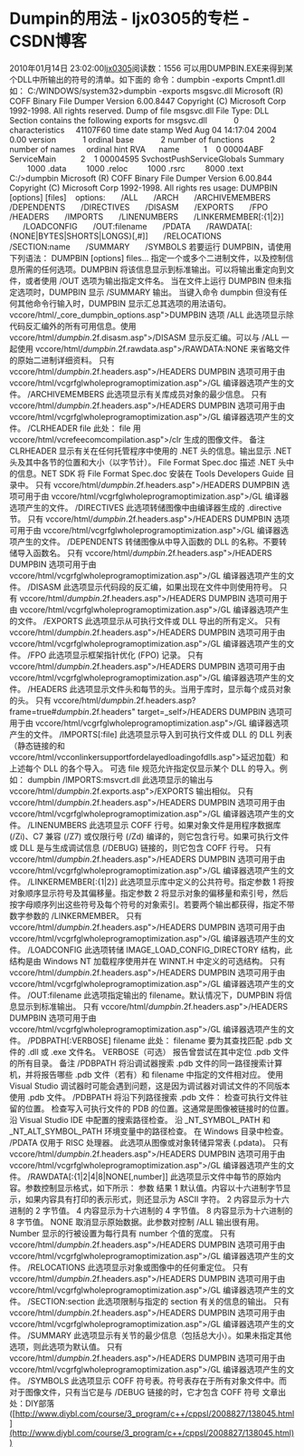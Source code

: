 # Dumpin的用法 - ljx0305的专栏 - CSDN博客
2010年01月14日 23:02:00[ljx0305](https://me.csdn.net/ljx0305)阅读数：1556
可以用DUMPBIN.EXE来得到某个DLL中所输出的符号的清单。如下面的
命令：dumpbin -exports Cmpnt1.dll
如：
C:/WINDOWS/system32>dumpbin -exports msgsvc.dll
Microsoft (R) COFF Binary File Dumper Version 6.00.8447
Copyright (C) Microsoft Corp 1992-1998. All rights reserved.
Dump of file msgsvc.dll
File Type: DLL
Section contains the following exports for msgsvc.dll
           0 characteristics
    41107F60 time date stamp Wed Aug 04 14:17:04 2004
        0.00 version
           1 ordinal base
           2 number of functions
           2 number of names
    ordinal hint RVA      name
          1    0 00004ABF ServiceMain
          2    1 00004595 SvchostPushServiceGlobals
Summary
        1000 .data
        1000 .reloc
        1000 .rsrc
        8000 .text
C:/>dumpbin
Microsoft (R) COFF Binary File Dumper Version 6.00.844
Copyright (C) Microsoft Corp 1992-1998. All rights res
usage: DUMPBIN [options] [files]
   options:
      /ALL
      /ARCH
      /ARCHIVEMEMBERS
      /DEPENDENTS
      /DIRECTIVES
      /DISASM
      /EXPORTS
      /FPO
      /HEADERS
      /IMPORTS
      /LINENUMBERS
      /LINKERMEMBER[:{1|2}]
      /LOADCONFIG
      /OUT:filename
      /PDATA
      /RAWDATA[:{NONE|BYTES|SHORTS|LONGS}[,#]]
      /RELOCATIONS
      /SECTION:name
      /SUMMARY
      /SYMBOLS
若要运行 DUMPBIN，请使用下列语法：
DUMPBIN [options] files...
指定一个或多个二进制文件，以及控制信息所需的任何选项。DUMPBIN 将该信息显示到标准输出。可以将输出重定向到文件，或者使用 /OUT 选项为输出指定文件名。
当在文件上运行 DUMPBIN 但未指定选项时，DUMPBIN 显示 /SUMMARY 输出。
当键入命令 dumpbin 但没有任何其他命令行输入时，DUMPBIN 显示汇总其选项的用法语句。
vccore/html/_core_dumpbin_options.asp">DUMPBIN 选项
/ALL
此选项显示除代码反汇编外的所有可用信息。使用 vccore/html/_dumpbin_.2f.disasm.asp">/DISASM 显示反汇编。可以与 /ALL 一起使用 vccore/html/_dumpbin_.2f.rawdata.asp">/RAWDATA:NONE 来省略文件的原始二进制详细资料。
只有 vccore/html/_dumpbin_.2f.headers.asp">/HEADERS DUMPBIN 选项可用于由 vccore/html/vcgrfglwholeprogramoptimization.asp">/GL 编译器选项产生的文件。
/ARCHIVEMEMBERS
此选项显示有关库成员对象的最少信息。
只有 vccore/html/_dumpbin_.2f.headers.asp">/HEADERS DUMPBIN 选项可用于由 vccore/html/vcgrfglwholeprogramoptimization.asp">/GL 编译器选项产生的文件。
/CLRHEADER file
此处：
file 
用 vccore/html/vcrefeecomcompilation.asp">/clr 生成的图像文件。 
备注
CLRHEADER 显示有关在任何托管程序中使用的 .NET 头的信息。输出显示 .NET 头及其中各节的位置和大小（以字节计）。
File Format Spec.doc 描述 .NET 头中的信息。NET SDK 将 File Format Spec.doc 安装在 Tools Developers Guide 目录中。
只有 vccore/html/_dumpbin_.2f.headers.asp">/HEADERS DUMPBIN 选项可用于由 vccore/html/vcgrfglwholeprogramoptimization.asp">/GL 编译器选项产生的文件。
/DIRECTIVES
此选项转储图像中由编译器生成的 .directive 节。
只有 vccore/html/_dumpbin_.2f.headers.asp">/HEADERS DUMPBIN 选项可用于由 vccore/html/vcgrfglwholeprogramoptimization.asp">/GL 编译器选项产生的文件。
/DEPENDENTS
转储图像从中导入函数的 DLL 的名称。不要转储导入函数名。
只有 vccore/html/_dumpbin_.2f.headers.asp">/HEADERS DUMPBIN 选项可用于由 vccore/html/vcgrfglwholeprogramoptimization.asp">/GL 编译器选项产生的文件。
/DISASM
此选项显示代码段的反汇编，如果出现在文件中则使用符号。
只有 vccore/html/_dumpbin_.2f.headers.asp">/HEADERS DUMPBIN 选项可用于由 vccore/html/vcgrfglwholeprogramoptimization.asp">/GL 编译器选项产生的文件。
/EXPORTS
此选项显示从可执行文件或 DLL 导出的所有定义。
只有 vccore/html/_dumpbin_.2f.headers.asp">/HEADERS DUMPBIN 选项可用于由 vccore/html/vcgrfglwholeprogramoptimization.asp">/GL 编译器选项产生的文件。
/FPO
此选项显示框架指针优化 (FPO) 记录。
只有 vccore/html/_dumpbin_.2f.headers.asp">/HEADERS DUMPBIN 选项可用于由 vccore/html/vcgrfglwholeprogramoptimization.asp">/GL 编译器选项产生的文件。
/HEADERS
此选项显示文件头和每节的头。当用于库时，显示每个成员对象的头。
只有 vccore/html/_dumpbin_.2f.headers.asp?frame=true#_dumpbin_.2f.headers" target=_self>/HEADERS DUMPBIN 选项可用于由 vccore/html/vcgrfglwholeprogramoptimization.asp">/GL 编译器选项产生的文件。
/IMPORTS[:file]
此选项显示导入到可执行文件或 DLL 的 DLL 列表（静态链接的和vccore/html/vcconlinkersupportfordelayedloadingofdlls.asp">延迟加载）和上述每个 DLL 的各个导入。
可选 file 规范允许指定仅显示某个 DLL 的导入。例如：
dumpbin /IMPORTS:msvcrt.dll
此选项显示的输出与 vccore/html/_dumpbin_.2f.exports.asp">/EXPORTS 输出相似。
只有 vccore/html/_dumpbin_.2f.headers.asp">/HEADERS DUMPBIN 选项可用于由 vccore/html/vcgrfglwholeprogramoptimization.asp">/GL 编译器选项产生的文件。
/LINENUMBERS
此选项显示 COFF 行号。如果对象文件是用程序数据库 (/Zi)、C7 兼容 (/Z7) 或仅限行号 (/Zd) 编译的，则它包含行号。如果可执行文件或 DLL 是与生成调试信息 (/DEBUG) 链接的，则它包含 COFF 行号。
只有 vccore/html/_dumpbin_.2f.headers.asp">/HEADERS DUMPBIN 选项可用于由 vccore/html/vcgrfglwholeprogramoptimization.asp">/GL 编译器选项产生的文件。
/LINKERMEMBER[:{1|2}]
此选项显示库中定义的公共符号。指定参数 1 将按对象顺序显示符号及其偏移量。指定参数 2 将显示对象的偏移量和索引号，然后按字母顺序列出这些符号及每个符号的对象索引。若要两个输出都获得，指定不带数字参数的 /LINKERMEMBER。
只有 vccore/html/_dumpbin_.2f.headers.asp">/HEADERS DUMPBIN 选项可用于由 vccore/html/vcgrfglwholeprogramoptimization.asp">/GL 编译器选项产生的文件。
/LOADCONFIG
此选项转储 IMAGE_LOAD_CONFIG_DIRECTORY 结构，此结构是由 Windows NT 加载程序使用并在 WINNT.H 中定义的可选结构。
只有 vccore/html/_dumpbin_.2f.headers.asp">/HEADERS DUMPBIN 选项可用于由 vccore/html/vcgrfglwholeprogramoptimization.asp">/GL 编译器选项产生的文件。
/OUT:filename
此选项指定输出的 filename。默认情况下，DUMPBIN 将信息显示到标准输出。
只有 vccore/html/_dumpbin_.2f.headers.asp">/HEADERS DUMPBIN 选项可用于由 vccore/html/vcgrfglwholeprogramoptimization.asp">/GL 编译器选项产生的文件。
/PDBPATH[:VERBOSE] filename
此处：
filename 
要为其查找匹配 .pdb 文件的 .dll 或 .exe 文件名。 
VERBOSE（可选） 
报告曾尝试在其中定位 .pdb 文件的所有目录。 
备注
/PDBPATH 将沿调试器搜索 .pdb 文件的同一路径搜索计算机，并将报告哪些 .pdb 文件（若有）和 filename 中指定的文件相对应。
使用 Visual Studio 调试器时可能会遇到问题，这是因为调试器对调试文件的不同版本使用 .pdb 文件。
/PDBPATH 将沿下列路径搜索 .pdb 文件：
检查可执行文件驻留的位置。 
检查写入可执行文件的 PDB 的位置。这通常是图像被链接时的位置。 
沿 Visual Studio IDE 中配置的搜索路径检查。 
沿 _NT_SYMBOL_PATH 和 _NT_ALT_SYMBOL_PATH 环境变量中的路径检查。 
在 Windows 目录中检查。 
/PDATA
仅用于 RISC 处理器。
此选项从图像或对象转储异常表 (.pdata)。
只有 vccore/html/_dumpbin_.2f.headers.asp">/HEADERS DUMPBIN 选项可用于由 vccore/html/vcgrfglwholeprogramoptimization.asp">/GL 编译器选项产生的文件。
/RAWDATA[:{1|2|4|8|NONE[,number]]
此选项显示文件中每节的原始内容。参数控制显示格式，如下所示：
参数 结果 
1 默认值。内容以十六进制字节显示，如果内容具有打印的表示形式，则还显示为 ASCII 字符。 
2 内容显示为十六进制的 2 字节值。 
4 内容显示为十六进制的 4 字节值。 
8 内容显示为十六进制的 8 字节值。 
NONE 取消显示原始数据。此参数对控制 /ALL 输出很有用。 
Number 显示的行被设置为每行具有 number 个值的宽度。
只有 vccore/html/_dumpbin_.2f.headers.asp">/HEADERS DUMPBIN 选项可用于由 vccore/html/vcgrfglwholeprogramoptimization.asp">/GL 编译器选项产生的文件。
/RELOCATIONS
此选项显示对象或图像中的任何重定位。
只有 vccore/html/_dumpbin_.2f.headers.asp">/HEADERS DUMPBIN 选项可用于由 vccore/html/vcgrfglwholeprogramoptimization.asp">/GL 编译器选项产生的文件。
/SECTION:section
此选项限制与指定的 section 有关的信息的输出。
只有 vccore/html/_dumpbin_.2f.headers.asp">/HEADERS DUMPBIN 选项可用于由 vccore/html/vcgrfglwholeprogramoptimization.asp">/GL 编译器选项产生的文件。
/SUMMARY
此选项显示有关节的最少信息（包括总大小）。如果未指定其他选项，则此选项为默认值。
只有 vccore/html/_dumpbin_.2f.headers.asp">/HEADERS DUMPBIN 选项可用于由 vccore/html/vcgrfglwholeprogramoptimization.asp">/GL 编译器选项产生的文件。
/SYMBOLS
此选项显示 COFF 符号表。符号表存在于所有对象文件中。而对于图像文件，只有当它是与 /DEBUG 链接的时，它才包含 COFF 符号
文章出处：DIY部落([http://www.diybl.com/course/3_program/c++/cppsl/2008827/138045.html](http://www.diybl.com/course/3_program/c++/cppsl/2008827/138045.html))
